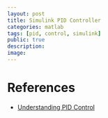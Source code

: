 ```yaml
---
layout: post
title: Simulink PID Controller
categories: matlab
tags: [pid, control, simulink]
public: true
description: 
image: 
---
```



# References
- [Understanding PID Control](https://www.mathworks.com/videos/series/understanding-pid-control.html)